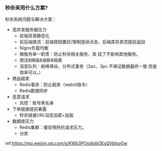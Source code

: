 ### 秒杀采用什么方案?

秒杀系统问题与解决方案：

- 高并发服务器压力
  - 前端资源静态化
  - 前后端限流：前端按钮置灰/限制连续点击、后端库存卖完提前返回
  - Nignx负载均衡
  - 微服务单一职责：防止秒杀相关服务、库 挂了不影响其他服务。
  - 限流&降级&熔断&隔离
  - 消息队列：削峰填谷、分布式事务（2pc、3pc 不保证数据最终一致 但是效率可以。）
- 商品超卖
  - Redis事务：防止超卖（watch指令）
  - Redis数据同步
- 恶意请求
  - 风控：账号黑名单
- 下单链接提前暴露
  - 秒杀链接URL动态加密+加盐
- 数据库压力
  - Redis集群：缓存预热抗请求压力。
  - 分库



ref:https://mp.weixin.qq.com/s/KWb3POodisbOEsQVblsoGw